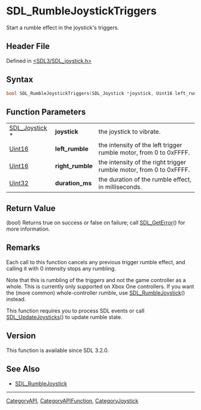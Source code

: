 # SDL_RumbleJoystickTriggers

Start a rumble effect in the joystick's triggers.

## Header File

Defined in [<SDL3/SDL_joystick.h>](https://github.com/libsdl-org/SDL/blob/main/include/SDL3/SDL_joystick.h)

## Syntax

```c
bool SDL_RumbleJoystickTriggers(SDL_Joystick *joystick, Uint16 left_rumble, Uint16 right_rumble, Uint32 duration_ms);
```

## Function Parameters

|                                |                  |                                                                    |
| ------------------------------ | ---------------- | ------------------------------------------------------------------ |
| [SDL_Joystick](SDL_Joystick) * | **joystick**     | the joystick to vibrate.                                           |
| [Uint16](Uint16)               | **left_rumble**  | the intensity of the left trigger rumble motor, from 0 to 0xFFFF.  |
| [Uint16](Uint16)               | **right_rumble** | the intensity of the right trigger rumble motor, from 0 to 0xFFFF. |
| [Uint32](Uint32)               | **duration_ms**  | the duration of the rumble effect, in milliseconds.                |

## Return Value

(bool) Returns true on success or false on failure; call
[SDL_GetError](SDL_GetError)() for more information.

## Remarks

Each call to this function cancels any previous trigger rumble effect, and
calling it with 0 intensity stops any rumbling.

Note that this is rumbling of the _triggers_ and not the game controller as
a whole. This is currently only supported on Xbox One controllers. If you
want the (more common) whole-controller rumble, use
[SDL_RumbleJoystick](SDL_RumbleJoystick)() instead.

This function requires you to process SDL events or call
[SDL_UpdateJoysticks](SDL_UpdateJoysticks)() to update rumble state.

## Version

This function is available since SDL 3.2.0.

## See Also

- [SDL_RumbleJoystick](SDL_RumbleJoystick)

----
[CategoryAPI](CategoryAPI), [CategoryAPIFunction](CategoryAPIFunction), [CategoryJoystick](CategoryJoystick)

